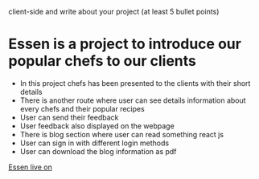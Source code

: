 client-side and write about your project (at least 5 bullet points)

# **Essen** is a project to introduce our popular chefs to our clients

- In this project chefs has been presented to the clients with their short details
- There is another route where user can see details information about every chefs and their popular recipes
- User can send their feedback
- User feedback also displayed on the webpage
- There is blog section where user can read something react js
- User can sign in with different login methods
- User can download the blog information as pdf

[Essen live on](https://chef-auth-6e24d.web.app/)
